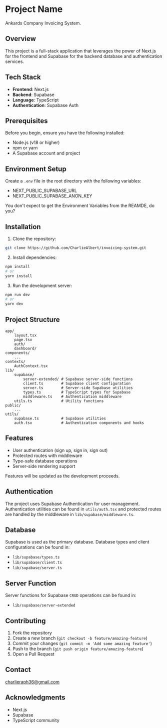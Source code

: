 # Project Name

Ankards Company Invoicing System.

## Overview

This project is a full-stack application that leverages the power of Next.js for the frontend and Supabase for the backend database and authentication services.

## Tech Stack

- **Frontend**: Next.js
- **Backend**: Supabase
- **Language**: TypeScript
- **Authentication**: Supabase Auth

## Prerequisites

Before you begin, ensure you have the following installed:

- Node.js (v18 or higher)
- npm or yarn
- A Supabase account and project

## Environment Setup

Create a `.env` file in the root directory with the following variables:

- NEXT_PUBLIC_SUPABASE_URL
- NEXT_PUBLIC_SUPABASE_ANON_KEY

You don't expect to get the Environment Variables from the REAMDE, do you?

## Installation

1. Clone the repository:

```bash
git clone https://github.com/CharlieAlbert/invoicing-system.git
```

2. Install dependencies:

```bash
npm install
# or
yarn install
```

3. Run the development server:

```bash
npm run dev
# or
yarn dev
```

## Project Structure

```
app/
    layout.tsx
    page.tsx
    auth/
    dashboard/
components/
    ...
contexts/
    AuthContext.tsx
lib/
    supabase/
        server-extended/ # Supabase server-side functions
        client.ts        # Supabase client configuration
        server.ts        # Server-side Supabase utilities
        types.ts         # TypeScript types for Supabase
        middleware.ts    # Authentication middleware
    utils.ts             # Utility functions
public/
    ...
utils/
    supabase.ts          # Supabase utilities
    auth.tsx             # Authentication components and hooks
```

## Features

- User authentication (sign up, sign in, sign out)
- Protected routes with middleware
- Type-safe database operations
- Server-side rendering support

Features will be updated as the development proceeds.

## Authentication

The project uses Supabase Authentication for user management. Authentication utilities can be found in `utils/auth.tsx` and protected routes are handled by the middleware in `lib/supabase/middleware.ts`.

## Database

Supabase is used as the primary database. Database types and client configurations can be found in:

- `lib/supabase/types.ts`
- `lib/supabase/client.ts`
- `lib/supabase/server.ts`

## Server Function

Server functions for Supabase `CRUD` operations can be found in:

- `lib/supabase/server-extended`

## Contributing

1. Fork the repository
2. Create a new branch (`git checkout -b feature/amazing-feature`)
3. Commit your changes (`git commit -m 'Add some amazing feature'`)
4. Push to the branch (`git push origin feature/amazing-feature`)
5. Open a Pull Request

## Contact

charlieraph36@gmail.com

## Acknowledgments

- Next.js
- Supabase
- TypeScript community
